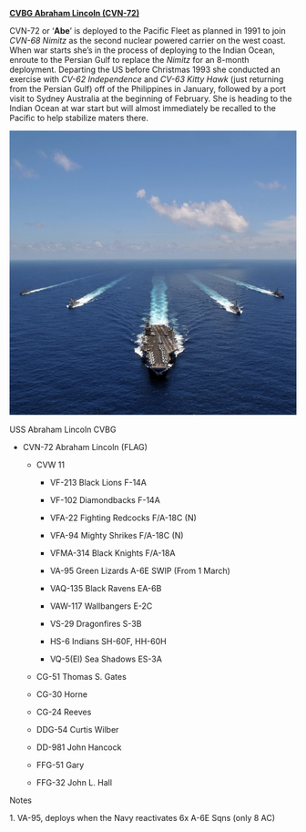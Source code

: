 [**CVBG Abraham Lincoln
(CVN-72)**](https://en.wikipedia.org/wiki/USS_Abraham_Lincoln_(CVN-72))

CVN-72 or ‘**Abe**’ is deployed to the Pacific Fleet as planned in 1991
to join *CVN-68 Nimitz* as the second nuclear powered carrier on the
west coast. When war starts she’s in the process of deploying to the
Indian Ocean, enroute to the Persian Gulf to replace the *Nimitz* for an
8-month deployment. Departing the US before Christmas 1993 she conducted
an exercise with *CV-62 Independence* and *CV-63 Kitty Hawk* (just
returning from the Persian Gulf) off of the Philippines in January,
followed by a port visit to Sydney Australia at the beginning of
February. She is heading to the Indian Ocean at war start but will
almost immediately be recalled to the Pacific to help stabilize maters
there.

<img src="/assets\images\nato\us\navy\carriers\abraham-lincoln\image1.jpeg" style="width:6.5in;height:5.2in" />

USS Abraham Lincoln CVBG

-   CVN-72 Abraham Lincoln (FLAG)

    -   CVW 11

        -   VF-213 Black Lions F-14A

        -   VF-102 Diamondbacks F-14A

        -   VFA-22 Fighting Redcocks F/A-18C (N)

        -   VFA-94 Mighty Shrikes F/A-18C (N)

        -   VFMA-314 Black Knights F/A-18A

        -   VA-95 Green Lizards A-6E SWIP (From 1 March)

        -   VAQ-135 Black Ravens EA-6B

        -   VAW-117 Wallbangers E-2C

        -   VS-29 Dragonfires S-3B

        -   HS-6 Indians SH-60F, HH-60H

        -   VQ-5(El) Sea Shadows ES-3A

    -   CG-51 Thomas S. Gates

    -   CG-30 Horne

    -   CG-24 Reeves

    -   DDG-54 Curtis Wilber

    -   DD-981 John Hancock

    -   FFG-51 Gary

    -   FFG-32 John L. Hall

Notes

1\. VA-95, deploys when the Navy reactivates 6x A-6E Sqns (only 8 AC)

